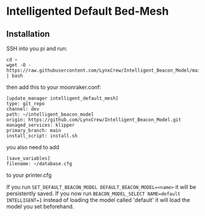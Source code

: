 # Intelligented Default Bed-Mesh

## Installation
SSH into you pi and run:
```
cd ~
wget -O - https://raw.githubusercontent.com/LynxCrew/Intelligent_Beacon_Model/main/install.sh | bash
```

then add this to your moonraker.conf:
```
[update_manager intelligent_default_mesh]
type: git_repo
channel: dev
path: ~/intelligent_beacon_model
origin: https://github.com/LynxCrew/Intelligent_Beacon_Model.git
managed_services: klipper
primary_branch: main
install_script: install.sh
```

you also need to add
```
[save_variables]
filename: ~/database.cfg
```
to your printer.cfg

If you run `SET_DEFAULT_BEACON_MODEL DEFAULT_BEACON_MODEL=<name>` it will be persistently saved.
If you now run `BEACON_MODEL_SELECT NAME=default INTELLIGENT=1` instead of loading the model called 'default'
it will load the model you set beforehand.
